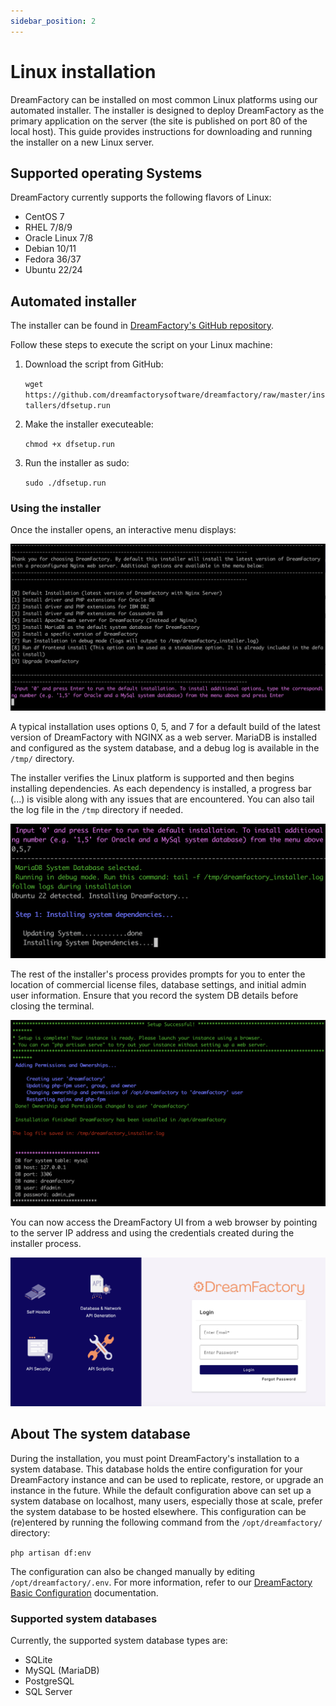 ```yaml
---
sidebar_position: 2
---
```


# Linux installation

DreamFactory can be installed on most common Linux platforms using our automated installer. The installer is designed to deploy DreamFactory as the primary application on the server (the site is published on port 80 of the local host).  This guide provides instructions for downloading and running the installer on a new Linux server.

## Supported operating Systems

DreamFactory currently supports the following flavors of Linux:

- CentOS 7
- RHEL 7/8/9
- Oracle Linux 7/8
- Debian 10/11
- Fedora 36/37
- Ubuntu 22/24

## Automated installer

The installer can be found in [DreamFactory's GitHub repository](https://github.com/dreamfactorysoftware/dreamfactory/tree/master/installers).

Follow these steps to execute the script on your Linux machine:

1. Download the script from GitHub:
    
    `wget https://github.com/dreamfactorysoftware/dreamfactory/raw/master/installers/dfsetup.run`

2. Make the installer executeable:

    `chmod +x dfsetup.run`

3. Run the installer as sudo:

    `sudo ./dfsetup.run`

### Using the installer

Once the installer opens, an interactive menu displays:

![linux installer start](/img/linux-install/df-linux-installer-start.png)

A typical installation uses options 0, 5, and 7 for a default build of the latest version of DreamFactory with NGINX as a web server. MariaDB is installed and configured as the system database, and a debug log is available in the `/tmp/` directory.

The installer verifies the Linux platform is supported and then begins installing dependencies. As each dependency is installed, a progress bar (...) is visible along with any issues that are encountered. You can also tail the log file in the `/tmp` directory if needed.

![linux installer installing](/img/linux-install/df-linux-installer-installing.png)

The rest of the installer's process provides prompts for you to enter the location of commercial license files, database settings, and initial admin user information. Ensure that you record the system DB details before closing the terminal.

![linux installer complete](/img/linux-install/df-linux-installer-complete.png)

You can now access the DreamFactory UI from a web browser by pointing to the server IP address and using the credentials created during the installer process.

![DreamFactory login page](/img/common/df-login-page.png)

## About The system database

During the installation, you must point DreamFactory's installation to a system database. This database holds the entire configuration for your DreamFactory instance and can be used to replicate, restore, or upgrade an instance in the future. While the default configuration above can set up a system database on localhost, many users, especially those at scale, prefer the system database to be hosted elsewhere. This configuration can be (re)entered by running the following command from the `/opt/dreamfactory/` directory:

`php artisan df:env`

The configuration can also be changed manually by editing `/opt/dreamfactory/.env`. For more information, refer to our [DreamFactory Basic Configuration](../DreamFactory%20Configuration/configuration) documentation.

### Supported system databases

Currently, the supported system database types are:

- SQLite
- MySQL (MariaDB)
- PostgreSQL
- SQL Server
